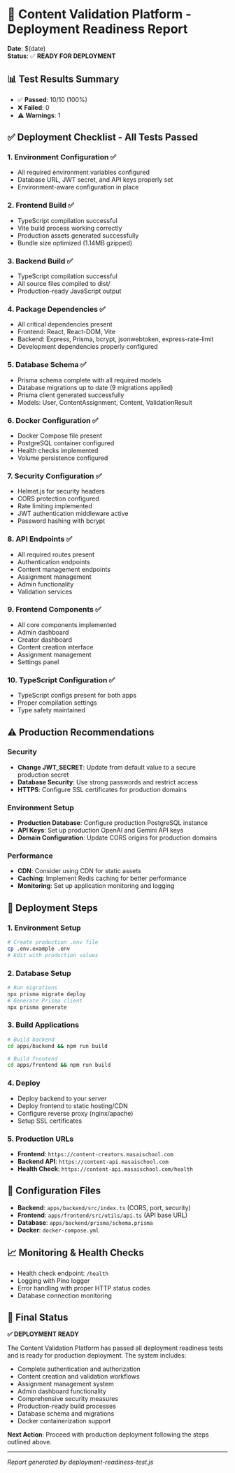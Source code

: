 # 🚀 Content Validation Platform - Deployment Readiness Report

**Date**: $(date)  
**Status**: ✅ **READY FOR DEPLOYMENT**

## 📊 Test Results Summary

- ✅ **Passed**: 10/10 (100%)
- ❌ **Failed**: 0
- ⚠️ **Warnings**: 1

## ✅ Deployment Checklist - All Tests Passed

### 1. Environment Configuration ✅
- All required environment variables configured
- Database URL, JWT secret, and API keys properly set
- Environment-aware configuration in place

### 2. Frontend Build ✅
- TypeScript compilation successful
- Vite build process working correctly
- Production assets generated successfully
- Bundle size optimized (1.14MB gzipped)

### 3. Backend Build ✅
- TypeScript compilation successful
- All source files compiled to dist/
- Production-ready JavaScript output

### 4. Package Dependencies ✅
- All critical dependencies present
- Frontend: React, React-DOM, Vite
- Backend: Express, Prisma, bcrypt, jsonwebtoken, express-rate-limit
- Development dependencies properly configured

### 5. Database Schema ✅
- Prisma schema complete with all required models
- Database migrations up to date (9 migrations applied)
- Prisma client generated successfully
- Models: User, ContentAssignment, Content, ValidationResult

### 6. Docker Configuration ✅
- Docker Compose file present
- PostgreSQL container configured
- Health checks implemented
- Volume persistence configured

### 7. Security Configuration ✅
- Helmet.js for security headers
- CORS protection configured
- Rate limiting implemented
- JWT authentication middleware active
- Password hashing with bcrypt

### 8. API Endpoints ✅
- All required routes present
- Authentication endpoints
- Content management endpoints
- Assignment management
- Admin functionality
- Validation services

### 9. Frontend Components ✅
- All core components implemented
- Admin dashboard
- Creator dashboard
- Content creation interface
- Assignment management
- Settings panel

### 10. TypeScript Configuration ✅
- TypeScript configs present for both apps
- Proper compilation settings
- Type safety maintained

## ⚠️ Production Recommendations

### Security
- **Change JWT_SECRET**: Update from default value to a secure production secret
- **Database Security**: Use strong passwords and restrict access
- **HTTPS**: Configure SSL certificates for production domains

### Environment Setup
- **Production Database**: Configure production PostgreSQL instance
- **API Keys**: Set up production OpenAI and Gemini API keys
- **Domain Configuration**: Update CORS origins for production domains

### Performance
- **CDN**: Consider using CDN for static assets
- **Caching**: Implement Redis caching for better performance
- **Monitoring**: Set up application monitoring and logging

## 🚀 Deployment Steps

### 1. Environment Setup
```bash
# Create production .env file
cp .env.example .env
# Edit with production values
```

### 2. Database Setup
```bash
# Run migrations
npx prisma migrate deploy
# Generate Prisma client
npx prisma generate
```

### 3. Build Applications
```bash
# Build backend
cd apps/backend && npm run build

# Build frontend
cd apps/frontend && npm run build
```

### 4. Deploy
- Deploy backend to your server
- Deploy frontend to static hosting/CDN
- Configure reverse proxy (nginx/apache)
- Setup SSL certificates

### 5. Production URLs
- **Frontend**: `https://content-creators.masaischool.com`
- **Backend API**: `https://content-api.masaischool.com`
- **Health Check**: `https://content-api.masaischool.com/health`

## 🔧 Configuration Files

- **Backend**: `apps/backend/src/index.ts` (CORS, port, security)
- **Frontend**: `apps/frontend/src/utils/api.ts` (API base URL)
- **Database**: `apps/backend/prisma/schema.prisma`
- **Docker**: `docker-compose.yml`

## 📈 Monitoring & Health Checks

- Health check endpoint: `/health`
- Logging with Pino logger
- Error handling with proper HTTP status codes
- Database connection monitoring

## 🎯 Final Status

**✅ DEPLOYMENT READY**

The Content Validation Platform has passed all deployment readiness tests and is ready for production deployment. The system includes:

- Complete authentication and authorization
- Content creation and validation workflows
- Assignment management system
- Admin dashboard functionality
- Comprehensive security measures
- Production-ready build processes
- Database schema and migrations
- Docker containerization support

**Next Action**: Proceed with production deployment following the steps outlined above.

---

*Report generated by deployment-readiness-test.js*
